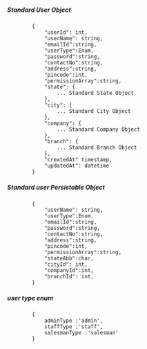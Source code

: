 ##### Standard User Object

            {
                "userId": int,
                "userName": string,
				"emailId":string,
				"userType":Enum,
				"password":string,
				"contactNo":string,
				"address":string,
				"pincode":int,
				"permissionArray":string,
				"state": {
                    ... Standard State Object
				},
				"city": {
                    ... Standard City Object
				},
				"company": {
                    ... Standard Company Object
				},
				"branch": {
                    ... Standard Branch Object
				},
				"createdAt" timestamp,
				"updatedAt": datetime
            }
            
            
##### Standard user Persistable Object

 			{
            	"userName": string,
				"userType":Enum,
				"emailId":string,
				"password":string,
				"contactNo":string,
				"address":string,
				"pincode":int,
				"permissionArray":string,
				"stateAbb":char,
				"cityId": int,
				"companyId":int,
				"branchId": int,
			}
##### user type enum
			{
				adminType :'admin',
				staffType :'staff',
				salesmanType :'salesman'
			}
